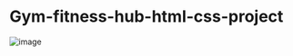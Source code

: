 # Gym-fitness-hub-html-css-project
![image](https://github.com/Omi-joshi007/Gym-fitness-hub-html-css-project/assets/76717526/5b3d91b2-80d0-493b-9bee-53ea9d5f6005)
